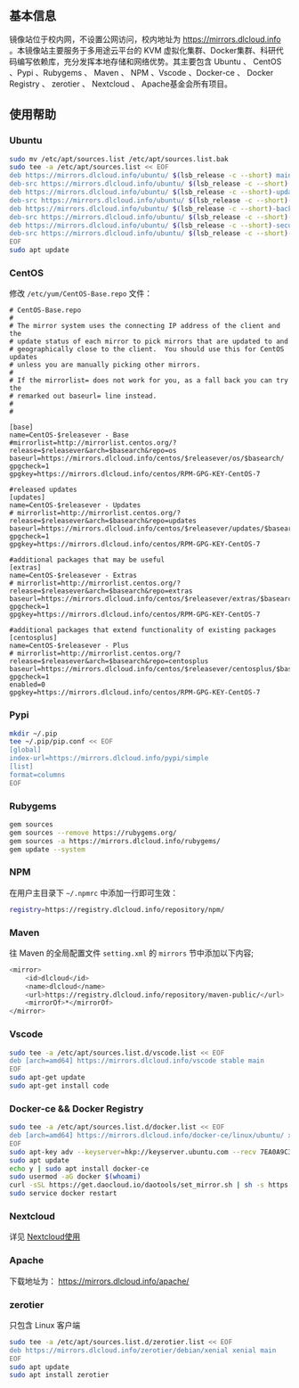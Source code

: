 ## 基本信息

镜像站位于校内网，不设置公网访问，校内地址为 https://mirrors.dlcloud.info 。本镜像站主要服务于多用途云平台的 KVM 虚拟化集群、Docker集群、科研代码编写依赖库，充分发挥本地存储和网络优势。其主要包含 Ubuntu 、 CentOS 、Pypi 、Rubygems 、 Maven 、 NPM  、Vscode 、Docker-ce 、 Docker Registry 、 zerotier 、 Nextcloud 、 Apache基金会所有项目。

## 使用帮助

### Ubuntu

```bash
sudo mv /etc/apt/sources.list /etc/apt/sources.list.bak
sudo tee -a /etc/apt/sources.list << EOF
deb https://mirrors.dlcloud.info/ubuntu/ $(lsb_release -c --short) main restricted universe multiverse
deb-src https://mirrors.dlcloud.info/ubuntu/ $(lsb_release -c --short) main restricted universe multiverse
deb https://mirrors.dlcloud.info/ubuntu/ $(lsb_release -c --short)-updates main restricted universe multiverse
deb-src https://mirrors.dlcloud.info/ubuntu/ $(lsb_release -c --short)-updates main restricted universe multiverse
deb https://mirrors.dlcloud.info/ubuntu/ $(lsb_release -c --short)-backports main restricted universe multiverse
deb-src https://mirrors.dlcloud.info/ubuntu/ $(lsb_release -c --short)-backports main restricted universe multiverse
deb https://mirrors.dlcloud.info/ubuntu/ $(lsb_release -c --short)-security main restricted universe multiverse
deb-src https://mirrors.dlcloud.info/ubuntu/ $(lsb_release -c --short)-security main restricted universe multiverse 
EOF
sudo apt update

```

### CentOS
修改 `/etc/yum/CentOS-Base.repo` 文件：
```
# CentOS-Base.repo
#
# The mirror system uses the connecting IP address of the client and the
# update status of each mirror to pick mirrors that are updated to and
# geographically close to the client.  You should use this for CentOS updates
# unless you are manually picking other mirrors.
#
# If the mirrorlist= does not work for you, as a fall back you can try the
# remarked out baseurl= line instead.
#
#

[base]
name=CentOS-$releasever - Base
#mirrorlist=http://mirrorlist.centos.org/?release=$releasever&arch=$basearch&repo=os
baseurl=https://mirrors.dlcloud.info/centos/$releasever/os/$basearch/
gpgcheck=1
gpgkey=https://mirrors.dlcloud.info/centos/RPM-GPG-KEY-CentOS-7

#released updates
[updates]
name=CentOS-$releasever - Updates
# mirrorlist=http://mirrorlist.centos.org/?release=$releasever&arch=$basearch&repo=updates
baseurl=https://mirrors.dlcloud.info/centos/$releasever/updates/$basearch/
gpgcheck=1
gpgkey=https://mirrors.dlcloud.info/centos/RPM-GPG-KEY-CentOS-7

#additional packages that may be useful
[extras]
name=CentOS-$releasever - Extras
# mirrorlist=http://mirrorlist.centos.org/?release=$releasever&arch=$basearch&repo=extras
baseurl=https://mirrors.dlcloud.info/centos/$releasever/extras/$basearch/
gpgcheck=1
gpgkey=https://mirrors.dlcloud.info/centos/RPM-GPG-KEY-CentOS-7

#additional packages that extend functionality of existing packages
[centosplus]
name=CentOS-$releasever - Plus
# mirrorlist=http://mirrorlist.centos.org/?release=$releasever&arch=$basearch&repo=centosplus
baseurl=https://mirrors.dlcloud.info/centos/$releasever/centosplus/$basearch/
gpgcheck=1
enabled=0
gpgkey=https://mirrors.dlcloud.info/centos/RPM-GPG-KEY-CentOS-7

```

### Pypi

```bash
mkdir ~/.pip
tee ~/.pip/pip.conf << EOF
[global]
index-url=https://mirrors.dlcloud.info/pypi/simple
[list]
format=columns
EOF
```

### Rubygems

```bash
gem sources  
gem sources --remove https://rubygems.org/  
gem sources -a https://mirrors.dlcloud.info/rubygems/ 
gem update --system

```

### NPM

在用户主目录下 `~/.npmrc` 中添加一行即可生效：

```bash
registry=https://registry.dlcloud.info/repository/npm/
```

### Maven

往 Maven 的全局配置文件 `setting.xml` 的 `mirrors` 节中添加以下内容;

```bash
<mirror>      
    <id>dlcloud</id>    
    <name>dlcloud</name>  
    <url>https://registry.dlcloud.info/repository/maven-public/</url>    
    <mirrorOf>*</mirrorOf>
</mirror> 
```

### Vscode

```bash
sudo tee -a /etc/apt/sources.list.d/vscode.list << EOF
deb [arch=amd64] https://mirrors.dlcloud.info/vscode stable main 
EOF
sudo apt-get update
sudo apt-get install code
```

### Docker-ce && Docker Registry

```bash
sudo tee -a /etc/apt/sources.list.d/docker.list << EOF
deb [arch=amd64] https://mirrors.dlcloud.info/docker-ce/linux/ubuntu/ xenial stable
EOF
sudo apt-key adv --keyserver=hkp://keyserver.ubuntu.com --recv 7EA0A9C3F273FCD8
sudo apt update
echo y | sudo apt install docker-ce
sudo usermod -aG docker $(whoami)
curl -sSL https://get.daocloud.io/daotools/set_mirror.sh | sh -s https://docker.dlcloud.info/
sudo service docker restart

```





### Nextcloud

详见 [Nextcloud使用](../usage/nextcloud/)




### Apache

下载地址为： https://mirrors.dlcloud.info/apache/


### zerotier

只包含 Linux 客户端

```bash
sudo tee -a /etc/apt/sources.list.d/zerotier.list << EOF
deb https://mirrors.dlcloud.info/zerotier/debian/xenial xenial main
EOF
sudo apt update
sudo apt install zerotier
```